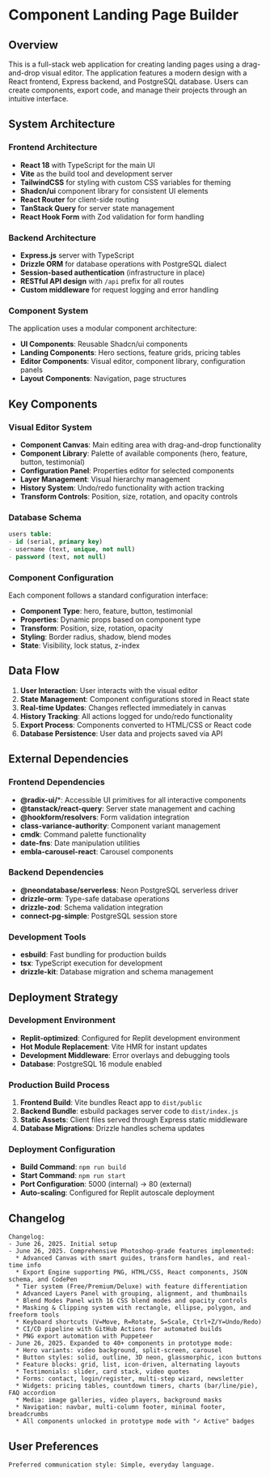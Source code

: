 # Component Landing Page Builder

## Overview

This is a full-stack web application for creating landing pages using a drag-and-drop visual editor. The application features a modern design with a React frontend, Express backend, and PostgreSQL database. Users can create components, export code, and manage their projects through an intuitive interface.

## System Architecture

### Frontend Architecture
- **React 18** with TypeScript for the main UI
- **Vite** as the build tool and development server
- **TailwindCSS** for styling with custom CSS variables for theming
- **Shadcn/ui** component library for consistent UI elements
- **React Router** for client-side routing
- **TanStack Query** for server state management
- **React Hook Form** with Zod validation for form handling

### Backend Architecture
- **Express.js** server with TypeScript
- **Drizzle ORM** for database operations with PostgreSQL dialect
- **Session-based authentication** (infrastructure in place)
- **RESTful API design** with `/api` prefix for all routes
- **Custom middleware** for request logging and error handling

### Component System
The application uses a modular component architecture:
- **UI Components**: Reusable Shadcn/ui components
- **Landing Components**: Hero sections, feature grids, pricing tables
- **Editor Components**: Visual editor, component library, configuration panels
- **Layout Components**: Navigation, page structures

## Key Components

### Visual Editor System
- **Component Canvas**: Main editing area with drag-and-drop functionality
- **Component Library**: Palette of available components (hero, feature, button, testimonial)
- **Configuration Panel**: Properties editor for selected components
- **Layer Management**: Visual hierarchy management
- **History System**: Undo/redo functionality with action tracking
- **Transform Controls**: Position, size, rotation, and opacity controls

### Database Schema
```sql
users table:
- id (serial, primary key)
- username (text, unique, not null)
- password (text, not null)
```

### Component Configuration
Each component follows a standard configuration interface:
- **Component Type**: hero, feature, button, testimonial
- **Properties**: Dynamic props based on component type
- **Transform**: Position, size, rotation, opacity
- **Styling**: Border radius, shadow, blend modes
- **State**: Visibility, lock status, z-index

## Data Flow

1. **User Interaction**: User interacts with the visual editor
2. **State Management**: Component configurations stored in React state
3. **Real-time Updates**: Changes reflected immediately in canvas
4. **History Tracking**: All actions logged for undo/redo functionality
5. **Export Process**: Components converted to HTML/CSS or React code
6. **Database Persistence**: User data and projects saved via API

## External Dependencies

### Frontend Dependencies
- **@radix-ui/***: Accessible UI primitives for all interactive components
- **@tanstack/react-query**: Server state management and caching
- **@hookform/resolvers**: Form validation integration
- **class-variance-authority**: Component variant management
- **cmdk**: Command palette functionality
- **date-fns**: Date manipulation utilities
- **embla-carousel-react**: Carousel components

### Backend Dependencies
- **@neondatabase/serverless**: Neon PostgreSQL serverless driver
- **drizzle-orm**: Type-safe database operations
- **drizzle-zod**: Schema validation integration
- **connect-pg-simple**: PostgreSQL session store

### Development Tools
- **esbuild**: Fast bundling for production builds
- **tsx**: TypeScript execution for development
- **drizzle-kit**: Database migration and schema management

## Deployment Strategy

### Development Environment
- **Replit-optimized**: Configured for Replit development environment
- **Hot Module Replacement**: Vite HMR for instant updates
- **Development Middleware**: Error overlays and debugging tools
- **Database**: PostgreSQL 16 module enabled

### Production Build Process
1. **Frontend Build**: Vite bundles React app to `dist/public`
2. **Backend Bundle**: esbuild packages server code to `dist/index.js`
3. **Static Assets**: Client files served through Express static middleware
4. **Database Migrations**: Drizzle handles schema updates

### Deployment Configuration
- **Build Command**: `npm run build`
- **Start Command**: `npm run start`
- **Port Configuration**: 5000 (internal) → 80 (external)
- **Auto-scaling**: Configured for Replit autoscale deployment

## Changelog

```
Changelog:
- June 26, 2025. Initial setup
- June 26, 2025. Comprehensive Photoshop-grade features implemented:
  * Advanced Canvas with smart guides, transform handles, and real-time info
  * Export Engine supporting PNG, HTML/CSS, React components, JSON schema, and CodePen
  * Tier system (Free/Premium/Deluxe) with feature differentiation
  * Advanced Layers Panel with grouping, alignment, and thumbnails
  * Blend Modes Panel with 16 CSS blend modes and opacity controls
  * Masking & Clipping system with rectangle, ellipse, polygon, and freeform tools
  * Keyboard shortcuts (V=Move, R=Rotate, S=Scale, Ctrl+Z/Y=Undo/Redo)
  * CI/CD pipeline with GitHub Actions for automated builds
  * PNG export automation with Puppeteer
- June 26, 2025. Expanded to 40+ components in prototype mode:
  * Hero variants: video background, split-screen, carousel
  * Button styles: solid, outline, 3D neon, glassmorphic, icon buttons
  * Feature blocks: grid, list, icon-driven, alternating layouts
  * Testimonials: slider, card stack, video quotes
  * Forms: contact, login/register, multi-step wizard, newsletter
  * Widgets: pricing tables, countdown timers, charts (bar/line/pie), FAQ accordion
  * Media: image galleries, video players, background masks
  * Navigation: navbar, multi-column footer, minimal footer, breadcrumbs
  * All components unlocked in prototype mode with "✓ Active" badges
```

## User Preferences

```
Preferred communication style: Simple, everyday language.
```